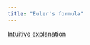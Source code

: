 ```yaml
---
title: "Euler's formula"
---
```


[Intuitive explanation](https://twitter.com/stevenstrogatz/status/1286815051027021825)
